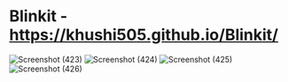 # Blinkit - https://khushi505.github.io/Blinkit/

![Screenshot (423)](https://github.com/khushi505/Blinkit/assets/121372231/10cdadd4-c284-4277-8aed-00583d564078)
![Screenshot (424)](https://github.com/khushi505/Blinkit/assets/121372231/d21eb5ab-e8d3-4de5-9a99-26ab748c5956)
![Screenshot (425)](https://github.com/khushi505/Blinkit/assets/121372231/5e3475a6-2a2c-4601-adef-ee47ec6b31cf)
![Screenshot (426)](https://github.com/khushi505/Blinkit/assets/121372231/04214a63-910d-430d-b67e-957d74bc8645)
